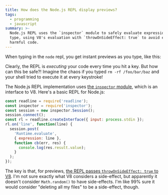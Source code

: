 ```yaml
---
title: How does the Node.js REPL display previews?
tags:
  - programming
  - javascript
summary: >-
  Node.js REPL uses the `inspector` module to safely evaluate expressions as you
  type, using V8's evaluation with `throwOnSideEffect: true` to avoid executing
  harmful code.
---
```


When typing in the `node` repl,
you get instant previews as you type, 
like this:

<asciinema-player src="/assets/2020-10-05/math_random.cast" autoplay loop theme="solarized-light"></asciinema-player>

Clearly, the REPL is _executing_ your code every time you hit a key.
But how can this be safe?!
Imagine the chaos if you typed `rm -rf /foo/bar/baz` 
and your shell tried to execute it at every keystroke!

The Node.js REPL implementation uses [the `inspector` module](https://nodejs.org/api/inspector.html),
which is an interface to V8.
Here's a basic REPL for Node.js:

```js
const readline = require('readline');
const inspector = require('inspector');
const session = new inspector.Session();
session.connect();
const rl = readline.createInterface({ input: process.stdin });
rl.on('line', function(line) {
  session.post(
    'Runtime.evaluate', 
    { expression: line }, 
    function cb(err, res) {
      console.log(res.result.value);
    }
  );
});
```


The key is that, for previews,
[the REPL passes `throwOnSideEffect: true` to V8](https://github.com/BridgeAR/node/blob/b38d26a1685630eaf0a2aa2a933934e80f0a3f57/lib/internal/repl/utils.js#L291).
I'm not sure exactly what V8 considers a side-effect,
but apparently it doesn't consider `Math.random()` to have side-effects.
I'm like 99% sure it would consider "deleting all my files" to be a side-effect, though.

<link rel="stylesheet" type="text/css" href="/assets/2020-10-05/asciinema-player.css" />

<script src="/assets/2020-10-05/asciinema-player.js"></script>
